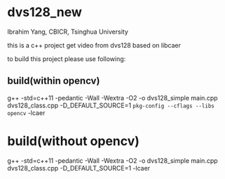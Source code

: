# dvs128_new

Ibrahim Yang, CBICR, Tsinghua University

this is a c++ project get video from dvs128 based on libcaer

to build this project please use following:

## build(within opencv)
g++ -std=c++11 -pedantic -Wall -Wextra -O2 -o dvs128_simple main.cpp dvs128_class.cpp -D_DEFAULT_SOURCE=1 `pkg-config --cflags --libs opencv` -lcaer

# build(without opencv)
g++ -std=c++11 -pedantic -Wall -Wextra -O2 -o dvs128_simple main.cpp dvs128_class.cpp -D_DEFAULT_SOURCE=1 -lcaer
